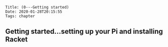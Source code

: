     Title: (0---Getting started)
    Date: 2020-01-28T20:15:55
    Tags: chapter

## Getting started...setting up your Pi and installing Racket

<!-- more -->

